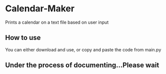 # Calendar-Maker
Prints a calendar on a text file based on user input
## How to use
You can either download and use, or copy and paste the code from main.py
## Under the process of documenting...Please wait
